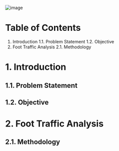![image](https://user-images.githubusercontent.com/87763082/126637753-7250b799-2d23-47f7-a8e1-ab2ca835c060.png)

# Table of Contents 
1. Introduction 
   1.1. Problem Statement 
   1.2. Objective 
2. Foot Traffic Analysis 
   2.1. Methodology 

# 1. Introduction
## 1.1. Problem Statement 
## 1.2. Objective 

# 2. Foot Traffic Analysis 
## 2.1. Methodology 

